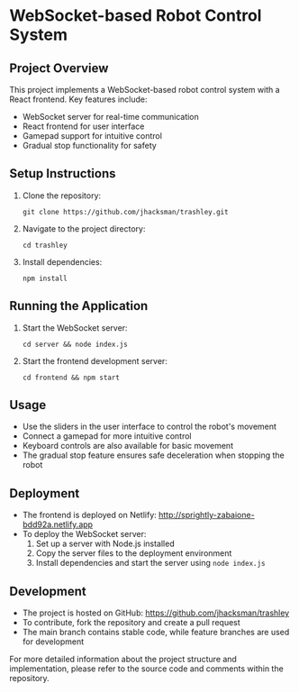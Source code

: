 # WebSocket-based Robot Control System

## Project Overview

This project implements a WebSocket-based robot control system with a React frontend. Key features include:

- WebSocket server for real-time communication
- React frontend for user interface
- Gamepad support for intuitive control
- Gradual stop functionality for safety

## Setup Instructions

1. Clone the repository:
   ```
   git clone https://github.com/jhacksman/trashley.git
   ```
2. Navigate to the project directory:
   ```
   cd trashley
   ```
3. Install dependencies:
   ```
   npm install
   ```

## Running the Application

1. Start the WebSocket server:
   ```
   cd server && node index.js
   ```
2. Start the frontend development server:
   ```
   cd frontend && npm start
   ```

## Usage

- Use the sliders in the user interface to control the robot's movement
- Connect a gamepad for more intuitive control
- Keyboard controls are also available for basic movement
- The gradual stop feature ensures safe deceleration when stopping the robot

## Deployment

- The frontend is deployed on Netlify: http://sprightly-zabaione-bdd92a.netlify.app
- To deploy the WebSocket server:
  1. Set up a server with Node.js installed
  2. Copy the server files to the deployment environment
  3. Install dependencies and start the server using `node index.js`

## Development

- The project is hosted on GitHub: https://github.com/jhacksman/trashley
- To contribute, fork the repository and create a pull request
- The main branch contains stable code, while feature branches are used for development

For more detailed information about the project structure and implementation, please refer to the source code and comments within the repository.
